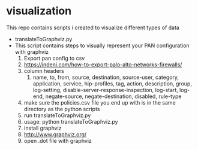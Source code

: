 # visualization
This repo contains scripts i created to visualize different types of data

- translateToGraphviz.py
 - This script contains steps to visually represent your PAN configuration with graphviz
    1. Export pan config to csv
     1. https://indeni.com/how-to-export-palo-alto-networks-firewalls/
     2. column headers
        1. name, to, from, source, destination, source-user, category, application, service, hip-profiles, tag, action, description, group, log-setting, disable-server-response-inspection, log-start, log-end, negate-source, negate-destination, disabled, rule-type
    2. make sure the policies.csv file you end up with is in the same directory as the python scripts
    3. run translateToGraphviz.py
      1. usage: python translateToGraphviz.py
    4. install graphviz
      1. http://www.graphviz.org/
    5. open .dot file with graphviz
